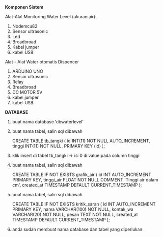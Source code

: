 **Komponen Sistem**

Alat-Alat Monitoring Water Level (ukuran air):
1) Nodemcu82
2) Sensor ultrasonic
3) Led
4) Breadbroad
5) Kabel jumper
6) kabel USB

Alat - Alat Water otomatis Dispencer
1) ARDUINO UNO
2) Sensor ultrasonic
3) Relay
4) Breadbroad
5) DC MOTOR 5V
6) kabel jumper
7) kabel USB

**DATABASE**

1. buat nama database 'dbwaterlevel'
2. buat nama tabel, salin sql dibawah

   CREATE TABLE tb_tangki (
    id INT(11) NOT NULL AUTO_INCREMENT,
    tinggi INT(11) NOT NULL,
    PRIMARY KEY (id)
);
4. klik insert di tabel tb_tangki -> isi 0 di value pada column tinggi
5. buat nama tabel, salin sql dibawah

   CREATE TABLE IF NOT EXISTS grafik_air (
    id INT AUTO_INCREMENT PRIMARY KEY,
    tinggi_air FLOAT NOT NULL COMMENT 'Tinggi air dalam cm',
    created_at TIMESTAMP DEFAULT CURRENT_TIMESTAMP
);
6. buat nama tabel, salin sql dibawah

   CREATE TABLE IF NOT EXISTS kritik_saran (
    id INT AUTO_INCREMENT PRIMARY KEY,
    nama VARCHAR(100) NOT NULL,
    kontak_wa VARCHAR(20) NOT NULL,
    pesan TEXT NOT NULL,
    created_at TIMESTAMP DEFAULT CURRENT_TIMESTAMP
);
8. anda sudah membuat nama database dan tabel yang diperlukan
